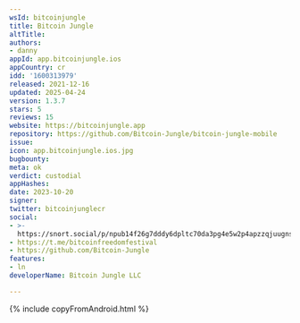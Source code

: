 ```yaml
---
wsId: bitcoinjungle
title: Bitcoin Jungle
altTitle: 
authors:
- danny
appId: app.bitcoinjungle.ios
appCountry: cr
idd: '1600313979'
released: 2021-12-16
updated: 2025-04-24
version: 1.3.7
stars: 5
reviews: 15
website: https://bitcoinjungle.app
repository: https://github.com/Bitcoin-Jungle/bitcoin-jungle-mobile
issue: 
icon: app.bitcoinjungle.ios.jpg
bugbounty: 
meta: ok
verdict: custodial
appHashes: 
date: 2023-10-20
signer: 
twitter: bitcoinjunglecr
social:
- >-
  https://snort.social/p/npub14f26g7dddy6dpltc70da3pg4e5w2p4apzzqjuugnsr2ema6e3y6s2xv7lu
- https://t.me/bitcoinfreedomfestival
- https://github.com/Bitcoin-Jungle
features:
- ln
developerName: Bitcoin Jungle LLC

---
```


{% include copyFromAndroid.html %}
